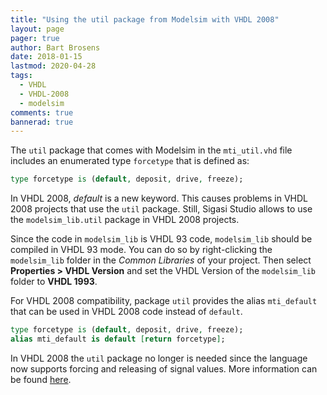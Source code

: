 ```yaml
---
title: "Using the util package from Modelsim with VHDL 2008"
layout: page
pager: true
author: Bart Brosens
date: 2018-01-15
lastmod: 2020-04-28
tags:
  - VHDL
  - VHDL-2008
  - modelsim
comments: true
bannerad: true
---
```


The `util` package that comes with Modelsim in the `mti_util.vhd` file includes an enumerated type `forcetype` that is defined as:
```vhdl
type forcetype is (default, deposit, drive, freeze);
```

In VHDL 2008, *default* is a new keyword.
This causes problems in VHDL 2008 projects that use the `util` package.
Still, Sigasi Studio allows to use the `modelsim_lib.util` package in VHDL 2008 projects.

Since the code in `modelsim_lib` is VHDL 93 code, `modelsim_lib` should be compiled in VHDL 93 mode.
You can do so by right-clicking the `modelsim_lib` folder in the *Common Libraries* of your project.
Then select **Properties > VHDL Version** and set the VHDL Version of the `modelsim_lib` folder to **VHDL 1993**.

For VHDL 2008 compatibility, package `util` provides the alias `mti_default` that can be used in VHDL 2008 code instead of `default`.
```vhdl
type forcetype is (default, deposit, drive, freeze);
alias mti_default is default [return forcetype];
```

In VHDL 2008 the `util` package no longer is needed since the language now supports forcing and releasing of signal values.
More information can be found [here](https://www.doulos.com/knowhow/vhdl_designers_guide/vhdl_2008/vhdl_200x_small/#force).
